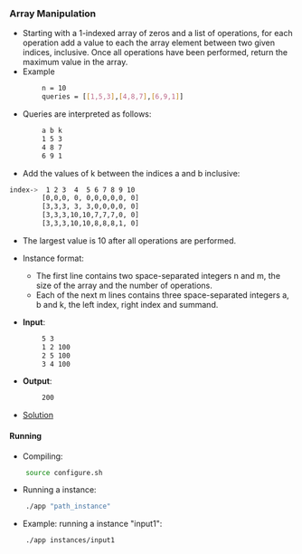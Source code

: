 ### Array Manipulation
- Starting with a 1-indexed array of zeros and a list of operations, for each operation add a value to each the array element between two given indices, inclusive. Once all operations have been performed, return the maximum value in the array.
- Example

````bash
        n = 10
        queries = [[1,5,3],[4,8,7],[6,9,1]]
````

- Queries are interpreted as follows:
````bash
        a b k
        1 5 3
        4 8 7
        6 9 1
````

- Add the values of k between the indices a and b inclusive:
````bash
index->	 1 2 3  4  5 6 7 8 9 10
        [0,0,0, 0, 0,0,0,0,0, 0]
        [3,3,3, 3, 3,0,0,0,0, 0]
        [3,3,3,10,10,7,7,7,0, 0]
        [3,3,3,10,10,8,8,8,1, 0]
````
- The largest value is 10 after all operations are performed.

- Instance format:
    - The first line contains two space-separated integers n and m, the size of the array and the number of operations.
    - Each of the next m lines contains three space-separated integers a, b and k, the left index, right index and summand.

- **Input**:
````bash
        5 3
        1 2 100
        2 5 100
        3 4 100
````

- **Output**:
````bash
        200
````

- [Solution](main.cpp)

#### Running
- Compiling:
````bash
    source configure.sh
````

- Running a instance:
````bash
    ./app "path_instance"
````

- Example: running a instance "input1":
````bash
    ./app instances/input1
````
